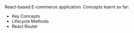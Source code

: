 React-based E-commerce application. Concepts learnt so far: 
  - Key Concepts
  - Lifecycle Methods 
  - React Router
